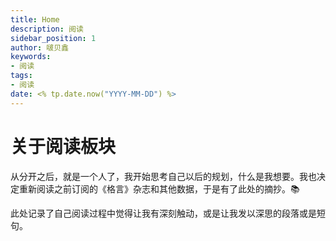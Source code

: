 ```yaml
---
title: Home
description: 阅读
sidebar_position: 1
author: 啵贝鑫
keywords:
- 阅读
tags: 
- 阅读
date: <% tp.date.now("YYYY-MM-DD") %>
---
```

# 关于阅读板块

从分开之后，就是一个人了，我开始思考自己以后的规划，什么是我想要。我也决定重新阅读之前订阅的《格言》杂志和其他数据，于是有了此处的摘抄。📚

此处记录了自己阅读过程中觉得让我有深刻触动，或是让我发以深思的段落或是短句。